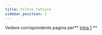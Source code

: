 ```yaml
---
title: Filtro fatture
sidebar_position: 2
---
```


Vedere corrispondente pagina per** [Intra 1](/docs/finance-area/declarations/intrastat/automatic-creation-intrastat1/invoices-filter) **






